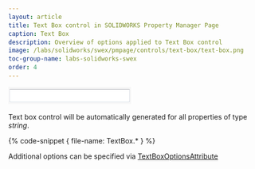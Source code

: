 ```yaml
---
layout: article
title: Text Box control in SOLIDWORKS Property Manager Page
caption: Text Box
description: Overview of options applied to Text Box control
image: /labs/solidworks/swex/pmpage/controls/text-box/text-box.png
toc-group-name: labs-solidworks-swex
order: 4
---
```

![Text Box control](text-box.png)

Text box control will be automatically generated for all properties of type *string*.

{% code-snippet { file-name: TextBox.* } %}

Additional options can be specified via [TextBoxOptionsAttribute](https://docs.codestack.net/swex/pmpage/html/T_CodeStack_SwEx_PMPage_Attributes_TextBoxOptionsAttribute.htm)

